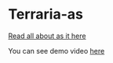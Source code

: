 
# Terraria-as

[Read all about as it here](https://www.canva.com/design/DADxMBPMBjw/WGIOcCKYSCfry5JEaX2fNg/view?utm_content=DADxMBPMBjw&utm_campaign=designshare&utm_medium=link&utm_source=sharebutton#1)

You can see demo video [here](https://yadi.sk/i/TOQB6Hx5tJoV6A)


